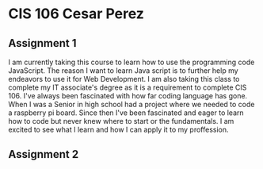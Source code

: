 # CIS 106 Cesar Perez

## Assignment 1

I am currently taking this course to learn how to use the programming code JavaScript. The reason I want to learn Java script is to further help my endeavors to use it for Web Development. I am also taking this class to complete my IT associate's degree as it is a requirement to complete CIS 106. I've always been fascinated with how far coding language has gone. When I was a Senior in high school had a project where we needed to code a raspberry pi board. Since then I've been fascinated and eager to learn how to code but never knew where to start or the fundamentals. I am excited to see what I learn and how I can apply it to my proffession.

## Assignment 2

